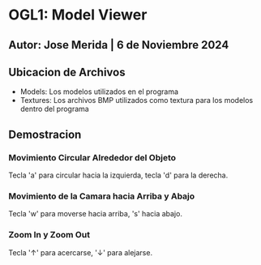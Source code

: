 # OGL1: Model Viewer
## Autor: Jose Merida | 6 de Noviembre 2024
## Ubicacion de Archivos
- Models: Los modelos utilizados en el programa
- Textures: Los archivos BMP utilizados como textura para los modelos dentro del programa
## Demostracion



### Movimiento Circular Alrededor del Objeto

Tecla 'a' para circular hacia la izquierda, tecla 'd' para la derecha.

### Movimiento de la Camara hacia Arriba y Abajo

Tecla 'w' para moverse hacia arriba, 's' hacia abajo.

### Zoom In y Zoom Out

Tecla '↑' para acercarse, '↓' para alejarse.